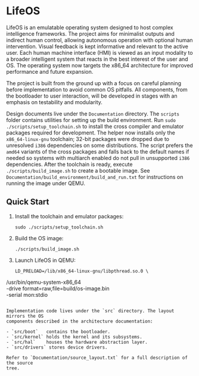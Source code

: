 # LifeOS

LifeOS is an emulatable operating system designed to host complex intelligence frameworks. The project aims for minimalist outputs and indirect human control, allowing autonomous operation with optional human intervention. Visual feedback is kept informative and relevant to the active user. Each human machine interface (HMI) is viewed as an input modality to a broader intelligent system that reacts in the best interest of the user and OS. The operating system now targets the x86_64 architecture for improved performance and future expansion.

The project is built from the ground up with a focus on careful planning before implementation to avoid common OS pitfalls. All components, from the bootloader to user interaction, will be developed in stages with an emphasis on testability and modularity.

Design documents live under the `Documentation` directory. The `scripts` folder
contains utilities for setting up the build environment. Run
`sudo ./scripts/setup_toolchain.sh` to install the cross compiler and emulator
packages required for development. The helper now installs only the
`x86_64-linux-gnu` toolchain; 32-bit packages were dropped due to unresolved
`i386` dependencies on some distributions. The script prefers the `amd64`
variants of the cross packages and falls back to the default names if needed so
systems with multiarch enabled do not pull in unsupported `i386` dependencies.
After the
toolchain is ready, execute
`./scripts/build_image.sh` to create a bootable image. See
`Documentation/build_environment/build_and_run.txt` for instructions on running
the image under QEMU.

## Quick Start

1. Install the toolchain and emulator packages:
   ```
   sudo ./scripts/setup_toolchain.sh
   ```
2. Build the OS image:
   ```
   ./scripts/build_image.sh
   ```
3. Launch LifeOS in QEMU:
   ```
   LD_PRELOAD=/lib/x86_64-linux-gnu/libpthread.so.0 \
/usr/bin/qemu-system-x86_64 \
  -drive format=raw,file=build/os-image.bin \
  -serial mon:stdio
   ```

Implementation code lives under the `src` directory. The layout mirrors the OS
components described in the architecture documentation:

- `src/boot`   contains the bootloader.
- `src/kernel` holds the kernel and its subsystems.
- `src/hal`    houses the hardware abstraction layer.
- `src/drivers` stores device drivers.

Refer to `Documentation/source_layout.txt` for a full description of the source
tree.
